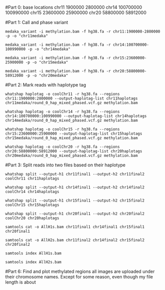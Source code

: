 #Part 0: base locations
chr11   1900000 2800000
chr14   100700000    100990000
chr15   23600000        25900000
chr20   58800000        58912000

#Part 1: Call and phase variant
```
medaka_variant -i methylation.bam -f hg38.fa -r chr11:1900000-2800000 -p -o "chr11medaka"

medaka_variant -i methylation.bam -f hg38.fa -r chr14:100700000-100990000 -p -o "chr14medaka"

medaka_variant -i methylation.bam -f hg38.fa -r chr15:23600000-25900000 -p -o "chr15medaka"

medaka_variant -i methylation.bam -f hg38.fa -r chr20:58800000-58912000 -p -o "chr20medaka"
```

#Part 2: Mark reads with haplotype tag

```
whatshap haplotag -o coolChr11 -r hg38.fa --regions chr11:1900000:2800000 --output-haplotag-list chr11haplotags chr11medaka/round_0_hap_mixed_phased.vcf.gz methylation.bam

whatshap haplotag -o coolChr14 -r hg38.fa --regions chr14:100700000:100990000 --output-haplotag-list chr14haplotags chr14medaka/round_0_hap_mixed_phased.vcf.gz methylation.bam

whatshap haplotag -o coolChr15 -r hg38.fa --regions chr15:23600000:25900000 --output-haplotag-list chr15haplotags chr15medaka/round_0_hap_mixed_phased.vcf.gz methylation.bam

whatshap haplotag -o coolChr20 -r hg38.fa --regions chr20:58800000:58912000 --output-haplotag-list chr20haplotags chr20medaka/round_0_hap_mixed_phased.vcf.gz methylation.bam
```
#Part 3: Split reads into two files based on their haplotype

```
whatshap split --output-h1 chr11final1 --output-h2 chr11final2 coolChr11 chr11haplotags

whatshap split --output-h1 chr14final1 --output-h2 chr14final2 coolChr14 chr14haplotags

whatshap split --output-h1 chr15final1 --output-h2 chr15final2 coolChr15 chr15haplotags

whatshap split --output-h1 chr20final1 --output-h2 chr20final2 coolChr20 chr20haplotags

samtools cat -o AllH1s.bam chr11final1 chr14final1 chr15final1 chr20final1
 
samtools cat -o AllH2s.bam chr11final2 chr14final2 chr15final2 chr20final2

samtools index AllH1s.bam

samtools index AllH2s.bam
```

#Part 6: Find and plot methylated regions
all images are uploaded under their chromosome names. Except for some reason, even though my file length is about 